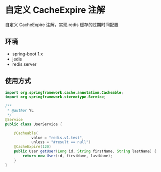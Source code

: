 # 自定义 CacheExpire 注解

自定义 CacheExpire 注解，实现 redis 缓存的过期时间配置

## 环境
- spring-boot 1.x
- jedis
- redis server


## 使用方式

```java
import org.springframework.cache.annotation.Cacheable;
import org.springframework.stereotype.Service;

/**
 * @author YL
 */
@Service
public class UserService {

    @Cacheable(
            value = "redis.v1.test",
            unless = "#result == null")
    @CacheExpire(120)
    public User getUser(Long id, String firstName, String lastName) {
        return new User(id, firstName, lastName);
    }
}
```